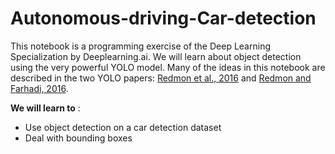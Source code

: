 # Autonomous-driving-Car-detection

This notebook is a programming exercise of the Deep Learning Specialization by Deeplearning.ai. We will learn about object detection using the very powerful YOLO model. Many of the ideas in this notebook are described in the two YOLO papers: [Redmon et al., 2016](https://arxiv.org/abs/1506.02640) and [Redmon and Farhadi, 2016](https://arxiv.org/abs/1612.08242).

**We will learn to** :

- Use object detection on a car detection dataset
- Deal with bounding boxes
